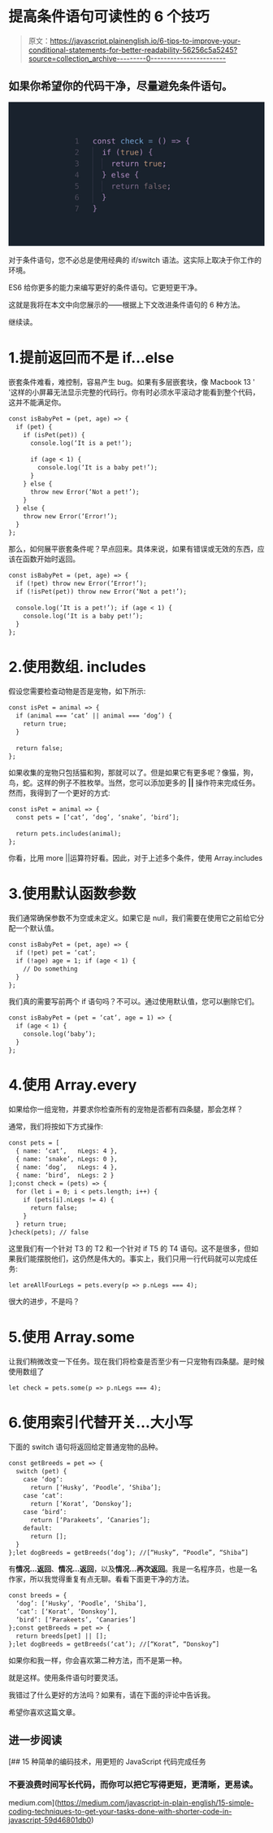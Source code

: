 # 提高条件语句可读性的 6 个技巧

> 原文：<https://javascript.plainenglish.io/6-tips-to-improve-your-conditional-statements-for-better-readability-56256c5a5245?source=collection_archive---------0----------------------->

## 如果你希望你的代码干净，尽量避免条件语句。

![](img/f5b9fb7d9911d280d7b97246b5c5b753.png)

对于条件语句，您不必总是使用经典的 if/switch 语法。这实际上取决于你工作的环境。

ES6 给你更多的能力来编写更好的条件语句。它更短更干净。

这就是我将在本文中向您展示的——根据上下文改进条件语句的 6 种方法。

继续读。

# 1.提前返回而不是 if…else

嵌套条件难看，难控制，容易产生 bug。如果有多层嵌套块，像 Macbook 13 ' '这样的小屏幕无法显示完整的代码行。你有时必须水平滚动才能看到整个代码，这并不能满足你。

```
const isBabyPet = (pet, age) => {
  if (pet) {
    if (isPet(pet)) {
      console.log(‘It is a pet!’);

      if (age < 1) {
        console.log(‘It is a baby pet!’);
      }
    } else {
      throw new Error(‘Not a pet!’);
    }
  } else {
    throw new Error(‘Error!’);
  }
};
```

那么，如何展平嵌套条件呢？早点回来。具体来说，如果有错误或无效的东西，应该在函数开始时返回。

```
const isBabyPet = (pet, age) => {
  if (!pet) throw new Error(‘Error!’);
  if (!isPet(pet)) throw new Error(‘Not a pet!’);

  console.log(‘It is a pet!’); if (age < 1) {
    console.log(‘It is a baby pet!’);
  }
};
```

# 2.使用数组. includes

假设您需要检查动物是否是宠物，如下所示:

```
const isPet = animal => {
  if (animal === ‘cat’ || animal === ‘dog’) {
    return true;
  }

  return false;
};
```

如果收集的宠物只包括猫和狗，那就可以了。但是如果它有更多呢？像猫，狗，鸟，蛇。这样的例子不胜枚举。当然，您可以添加更多的 **||** 操作符来完成任务。然而，我得到了一个更好的方式:

```
const isPet = animal => {
  const pets = [‘cat’, ‘dog’, ‘snake’, ‘bird’];

  return pets.includes(animal);
};
```

你看，比用 more ||运算符好看。因此，对于上述多个条件，使用 Array.includes

# 3.使用默认函数参数

我们通常确保参数不为空或未定义。如果它是 null，我们需要在使用它之前给它分配一个默认值。

```
const isBabyPet = (pet, age) => {
  if (!pet) pet = ‘cat’;
  if (!age) age = 1; if (age < 1) {
    // Do something
  }
};
```

我们真的需要写前两个 if 语句吗？不可以。通过使用默认值，您可以删除它们。

```
const isBabyPet = (pet = ‘cat’, age = 1) => {
  if (age < 1) {
    console.log(‘baby’);
  }
};
```

# 4.使用 Array.every

如果给你一组宠物，并要求你检查所有的宠物是否都有四条腿，那会怎样？

通常，我们将按如下方式操作:

```
const pets = [
  { name: ‘cat’,   nLegs: 4 },
  { name: ‘snake’, nLegs: 0 },
  { name: ‘dog’,   nLegs: 4 },
  { name: ‘bird’,  nLegs: 2 }
];const check = (pets) => {
  for (let i = 0; i < pets.length; i++) {
    if (pets[i].nLegs != 4) {
      return false;
    }
  } return true;
}check(pets); // false
```

这里我们有一个针对 T3 的 T2 和一个针对 if T5 的 T4 语句。这不是很多，但如果我们能摆脱他们，这仍然是伟大的。事实上，我们只用一行代码就可以完成任务:

```
let areAllFourLegs = pets.every(p => p.nLegs === 4);
```

很大的进步，不是吗？

# 5.使用 Array.some

让我们稍微改变一下任务。现在我们将检查是否至少有一只宠物有四条腿。是时候使用数组了

```
let check = pets.some(p => p.nLegs === 4);
```

# 6.使用索引代替开关…大小写

下面的 switch 语句将返回给定普通宠物的品种。

```
const getBreeds = pet => {
  switch (pet) {
    case ‘dog’:
      return [‘Husky’, ‘Poodle’, ‘Shiba’];
    case ‘cat’:
      return [‘Korat’, ‘Donskoy’];
    case ‘bird’:
      return [‘Parakeets’, ‘Canaries’];
    default:
      return [];
  }
};let dogBreeds = getBreeds(‘dog’); //[“Husky”, “Poodle”, “Shiba”]
```

有**情况…返回**、**情况…返回**，以及**情况…再次返回**。我是一名程序员，也是一名作家，所以我觉得重复有点无聊。看看下面更干净的方法。

```
const breeds = {
  ‘dog’: [‘Husky’, ‘Poodle’, ‘Shiba’],
  ‘cat’: [‘Korat’, ‘Donskoy’],
  ‘bird’: [‘Parakeets’, ‘Canaries’]
};const getBreeds = pet => {
  return breeds[pet] || [];
};let dogBreeds = getBreeds(‘cat’); //[“Korat”, “Donskoy”]
```

如果你和我一样，你会喜欢第二种方法，而不是第一种。

就是这样。使用条件语句时要灵活。

我错过了什么更好的方法吗？如果有，请在下面的评论中告诉我。

希望你喜欢这篇文章。

## 进一步阅读

[](https://medium.com/javascript-in-plain-english/15-simple-coding-techniques-to-get-your-tasks-done-with-shorter-code-in-javascript-59d46801db0) [## 15 种简单的编码技术，用更短的 JavaScript 代码完成任务

### 不要浪费时间写长代码，而你可以把它写得更短，更清晰，更易读。

medium.com](https://medium.com/javascript-in-plain-english/15-simple-coding-techniques-to-get-your-tasks-done-with-shorter-code-in-javascript-59d46801db0)
